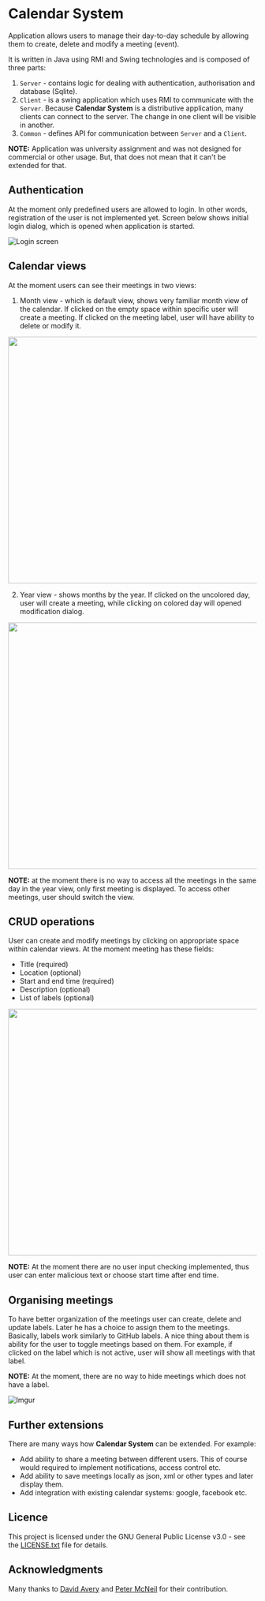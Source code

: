 # Calendar System

Application allows users to manage their day-to-day schedule by allowing them to create, delete and modify
a meeting (event). 

It is written in Java using RMI and Swing technologies and is composed of three parts:

1. `Server` - contains logic for dealing with authentication, authorisation and database (Sqlite).
2. `Client` - is a swing application which uses RMI to communicate with the `Server`. Because
**Calendar System** is a distributive application, many clients can connect to the server. The change
in one client will be visible in another.
3. `Common` - defines API for communication between `Server` and a `Client`.

**NOTE:** Application was university assignment and was not designed for commercial or other usage. 
But, that does not mean that it can't be extended for that.

## Authentication

At the moment only predefined users are allowed to login. In other words, registration of the user 
is not implemented yet. Screen below shows initial login dialog, which is opened when application
is started.

![Login screen](http://i.imgur.com/c1tGQsv.png)

## Calendar views

At the moment users can see their meetings in two views: 

1. Month view - which is default view, shows very familiar month view of the calendar.
If clicked on the empty space within specific user will create a meeting. If clicked
on the meeting label, user will have ability to delete or modify it.

<img src="http://i.imgur.com/D6SQxct.png" height="500" width="700" >

2. Year view - shows months by the year. If clicked on the uncolored
day, user will create a meeting, while clicking on colored day will opened
modification dialog. 

<img src="http://i.imgur.com/srnailO.png" height="500" width="700" >

**NOTE:** at the moment there is no way to access all the meetings in the same day 
in the year view, only first meeting is displayed. To access other meetings,
 user should switch the view.

## CRUD operations

User can create and modify meetings by clicking on appropriate space within calendar views. 
At the moment meeting has these fields:

- Title (required)
- Location (optional)
- Start and end time (required)
- Description (optional)
- List of labels (optional)

<img src="http://i.imgur.com/VYTcgL9.png" height="500" width="700" >

**NOTE:** At the moment there are no user input checking implemented, thus user can enter
malicious text or choose start time after end time.

## Organising meetings

To have better organization of the meetings user can create, delete and update labels. Later he has a choice
to assign them to the meetings. Basically, labels work similarly to GitHub labels. A nice thing about them 
is ability for the user to toggle meetings based on them. For example, if clicked on the label which
is not active, user will show all meetings with that label. 

**NOTE:** At the moment, there are no way to hide meetings which does not have a label.

![Imgur](http://i.imgur.com/lAgc0xw.png)


## Further extensions

There are many ways how **Calendar System** can be extended. For example:
 
 - Add ability to share a meeting between different users. This of course would required to implement 
 notifications, access control etc.
 - Add ability to save meetings locally as json, xml or other types and later display them.
 - Add integration with existing calendar systems: google, facebook etc.
 
## Licence 

This project is licensed under the GNU General Public License v3.0 - see the 
[LICENSE.txt](https://github.com/grrinchas/calendar-system/blob/master/LICENSE.txt) file for details.

## Acknowledgments

Many thanks to [David Avery](https://github.com/DavidAveryUoB)
and [Peter McNeil](https://github.com/petermcneil) for their contribution.
